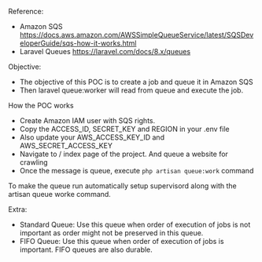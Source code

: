 Reference: 
- Amazon SQS https://docs.aws.amazon.com/AWSSimpleQueueService/latest/SQSDeveloperGuide/sqs-how-it-works.html
- Laravel Queues https://laravel.com/docs/8.x/queues

Objective:
- The objective of this POC is to create a job and queue it in Amazon SQS
- Then laravel queue:worker will read from queue and execute the job.


How the POC works
- Create Amazon IAM user with SQS rights.
- Copy the ACCESS_ID, SECRET_KEY and REGION in your .env file
- Also update your AWS_ACCESS_KEY_ID and AWS_SECRET_ACCESS_KEY
- Navigate to / index page of the project. And queue a website for crawling
- Once the message is queue, execute `php artisan queue:work` command


To make the queue run automatically setup supervisord along with the artisan queue worke command.


Extra:
- Standard Queue: Use this queue when order of execution of jobs is not important as order might not be preserved in this queue.
- FIFO Queue: Use this queue when order of execution of jobs is important. FIFO queues are also durable.
